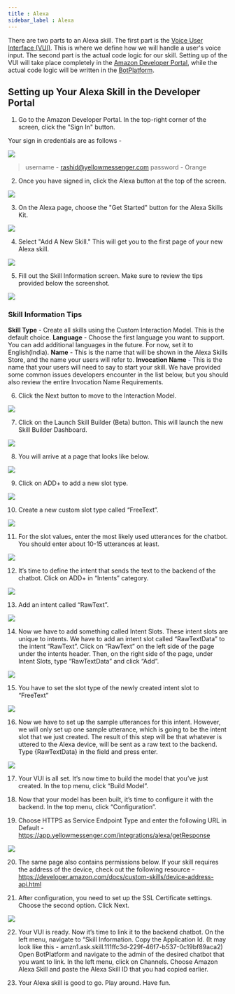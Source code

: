 ```yaml
---
title : Alexa
sidebar_label : Alexa
---
```


There are two parts to an Alexa skill. The first part is the [Voice User Interface (VUI)](https://developer.amazon.com/en-US/docs/alexa/custom-skills/define-the-interaction-model-in-json-and-text.html). This is where we define how we will handle a user's voice input. The second part is the actual code logic for our skill. Setting up of the VUI will take place completely in the [Amazon Developer Portal](https://www.amazon.com/ap/signin?openid.pape.preferred_auth_policies=Singlefactor&clientContext=133-4657237-7550651&openid.pape.max_auth_age=7200000&openid.return_to=https%3A%2F%2Fdeveloper.amazon.com%2Falexa%2Fconsole%2Fask&openid.identity=http%3A%2F%2Fspecs.openid.net%2Fauth%2F2.0%2Fidentifier_select&openid.assoc_handle=amzn_dante_us&openid.mode=checkid_setup&marketPlaceId=ATVPDKIKX0DER&openid.claimed_id=http%3A%2F%2Fspecs.openid.net%2Fauth%2F2.0%2Fidentifier_select&openid.ns=http%3A%2F%2Fspecs.openid.net%2Fauth%2F2.0&#/skills), while
the actual code logic will be written in the [BotPlatform](app.yellowmessenger.com).

## Setting up Your Alexa Skill in the Developer Portal


1. Go to the Amazon Developer Portal. In the top-right corner of the screen, click the "Sign In" button.

Your sign in credentials are as follows -

![](https://cdn.yellowmessenger.com/NMxpVIamboBs1612447788006.png)

> username - rashid@yellowmessenger.com
> password - Orange

2. Once you have signed in, click the Alexa button at the top of the screen.

![](https://cdn.yellowmessenger.com/5NSxCha7z5XO1612448000862.png)

3. On the Alexa page, choose the "Get Started" button for the Alexa Skills Kit.

![](https://cdn.yellowmessenger.com/ayi92TkWea4D1612447818324.png)

4. Select "Add A New Skill." This will get you to the first page of your new Alexa skill.

![](https://cdn.yellowmessenger.com/eFAXpZUB2sUv1612447879382.png)

5. Fill out the Skill Information screen. Make sure to review the tips provided below the screenshot.

![](https://cdn.yellowmessenger.com/RYHScqH7oiC11612448056922.png)

### Skill Information Tips

**Skill Type** - Create all skills using the Custom Interaction Model. This is the default choice.
**Language** - Choose the first language you want to support. You can add additional languages in the future. For now, set it to English(India).
**Name** - This is the name that will be shown in the Alexa Skills Store, and the name your users will refer to.
**Invocation Name** - This is the name that your users will need to say to start your skill. We have provided some common issues
developers encounter in the list below, but you should also review the entire Invocation Name Requirements.

6. Click the Next button to move to the Interaction Model.

![](https://cdn.yellowmessenger.com/JkkIunPE3nCd1612448076747.png)

7. Click on the Launch Skill Builder (Beta) button. This will launch the new Skill Builder Dashboard.

![](https://cdn.yellowmessenger.com/uY8MMXxuzpaQ1612448097113.png)

8. You will arrive at a page that looks like below.

![](https://cdn.yellowmessenger.com/jHSBzzj0sOdx1612448124227.png)

9. Click on ADD+ to add a new slot type.

![](https://cdn.yellowmessenger.com/AemONmPx62621612448145110.png)

10. Create a new custom slot type called “FreeText”.

![](https://cdn.yellowmessenger.com/esWT9Lo71fif1612448167000.png)

11. For the slot values, enter the most likely used utterances for the chatbot. You should enter about 10-15 utterances at least.

![](https://cdn.yellowmessenger.com/c0lmdBuIy1Xl1612448182867.png)

12. It’s time to define the intent that sends the text to the backend of the chatbot. Click on ADD+ in “Intents” category.

![](https://cdn.yellowmessenger.com/PVHhEMMzJMtF1612448209501.png)

13. Add an intent called “RawText”.

![](https://cdn.yellowmessenger.com/SHdxO2bu9PaQ1612448232070.png)

14. Now we have to add something called Intent Slots. These intent slots are unique to intents. We have to add an intent slot called “RawTextData” to the intent “RawText”. Click on “RawText” on the left side of the page under the intents header. Then, on the right side of the page, under Intent Slots, type “RawTextData” and click “Add”.

![](https://cdn.yellowmessenger.com/dUbEFzJGrM7L1612448303103.png)

15. You have to set the slot type of the newly created intent slot to “FreeText”

![](https://cdn.yellowmessenger.com/kUF1An0sLMzU1612448320844.png)

16. Now we have to set up the sample utterances for this intent. However, we will only set up one sample utterance, which is going to be the intent slot that we just created. The result of this step will be that whatever is uttered to the Alexa device, will be sent as a raw text to the backend. Type {RawTextData} in the field and press enter.

![](https://cdn.yellowmessenger.com/Kq4wSatBWxlW1612448343229.png)

17. Your VUI is all set. It’s now time to build the model that you’ve just created. In the top menu, click “Build Model”.

18. Now that your model has been built, it’s time to configure it with the backend. In the top menu, click “Configuration”.

19. Choose HTTPS as Service Endpoint Type and enter the following URL in Default - https://app.yellowmessenger.com/integrations/alexa/getResponse

![](https://cdn.yellowmessenger.com/DRUitoj4WGDV1612448364564.png)

20. The same page also contains permissions below. If your skill requires the address of the device, check out the following resource - https://developer.amazon.com/docs/custom-skills/device-address-api.html

21. After configuration, you need to set up the SSL Certificate settings. Choose the second option. Click Next.

![](https://cdn.yellowmessenger.com/eCl3vgaNojRX1612448390221.png)

22. Your VUI is ready. Now it’s time to link it to the backend chatbot. On the left menu, navigate to “Skill Information. Copy the Application Id. (It may look like this - amzn1.ask.skill.111ffc3d-229f-46f7-b537-0c19bf89aca2) Open BotPlatform and navigate to the admin of the desired chatbot that you want to link. In the left menu, click on Channels. Choose Amazon Alexa Skill and paste the Alexa Skill ID that you had copied earlier.

23. Your Alexa skill is good to go. Play around. Have fun.
